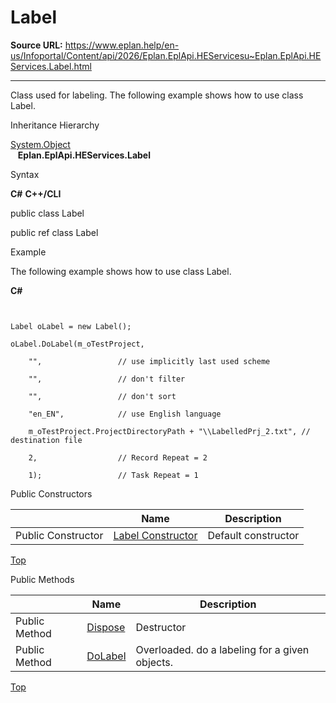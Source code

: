# Label

**Source URL:** https://www.eplan.help/en-us/Infoportal/Content/api/2026/Eplan.EplApi.HEServicesu~Eplan.EplApi.HEServices.Label.html

---

Class used for labeling. The following example shows how to use class Label.

Inheritance Hierarchy

[System.Object](#)  
   **Eplan.EplApi.HEServices.Label**

Syntax

**C#**
**C++/CLI**


public class Label

public ref class Label


Example

The following example shows how to use class Label.

**C#**

```


Label oLabel = new Label();

oLabel.DoLabel(m_oTestProject,

    "",                 // use implicitly last used scheme

    "",                 // don't filter

    "",                 // don't sort

    "en_EN",            // use English language  

    m_oTestProject.ProjectDirectoryPath + "\\LabelledPrj_2.txt", // destination file

    2,                  // Record Repeat = 2

    1);                 // Task Repeat = 1

```

Public Constructors

|  | Name | Description |
| --- | --- | --- |
| Public Constructor | [Label Constructor](Eplan.EplApi.HEServicesu~Eplan.EplApi.HEServices.Label~_ctor.html) | Default constructor |

[Top](#top)

Public Methods

|  | Name | Description |
| --- | --- | --- |
| Public Method | [Dispose](Eplan.EplApi.HEServicesu~Eplan.EplApi.HEServices.Label~Dispose().html) | Destructor |
| Public Method | [DoLabel](Eplan.EplApi.HEServicesu~Eplan.EplApi.HEServices.Label~DoLabel.html) | Overloaded. do a labeling for a given objects. |

[Top](#top)
